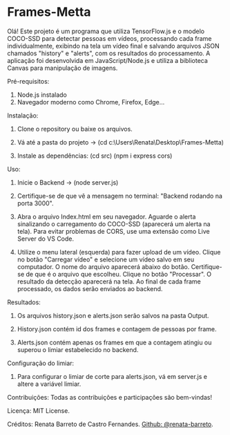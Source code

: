# Frames-Metta

Olá! Este projeto é um programa que utiliza TensorFlow.js e o modelo COCO-SSD para detectar pessoas em vídeos, processando cada frame individualmente, exibindo na tela um vídeo final e salvando arquivos JSON chamados "history" e "alerts", com os resultados do processamento. A aplicação foi desenvolvida em JavaScript/Node.js e utiliza a biblioteca Canvas para manipulação de imagens.

Pré-requisitos:
1. Node.js instalado
2. Navegador moderno como Chrome, Firefox, Edge...

Instalação:
1. Clone o repository ou baixe os arquivos. 

2. Vá até a pasta do projeto -> (cd c:\Users\Renata\Desktop\Frames-Metta)

3. Instale as dependências: 
(cd src)
(npm i express cors)

Uso: 
1. Inicie o Backend -> (node server.js)

2. Certifique-se de que vê a mensagem no terminal: "Backend rodando na porta 3000".

3. Abra o arquivo Index.html em seu navegador. Aguarde o alerta sinalizando o carregamento do COCO-SSD (aparecerá um alerta na tela). Para evitar problemas de CORS, use uma extensão como Live Server do VS Code.

4. Utilize o menu lateral (esquerda) para fazer upload de um vídeo. Clique no botão "Carregar vídeo" e selecione um vídeo salvo em seu computador. O nome do arquivo aparecerá abaixo do botão. Certifique-se de que é o arquivo que escolheu. Clique no botão "Processar". O resultado da detecção aparecerá na tela. Ao final de cada frame processado, os dados serão enviados ao backend.

Resultados:
1. Os arquivos history.json e alerts.json serão salvos na pasta Output.

2. History.json contém id dos frames e contagem de pessoas por frame.

3. Alerts.json contém apenas os frames em que a contagem atingiu ou superou o limiar estabelecido no backend.

Configuração do limiar:
1. Para configurar o limiar de corte para alerts.json, vá em server.js e altere a variável limiar.

Contribuições: 
Todas as contribuições e participações são bem-vindas!

Licença: MIT License.

Créditos: Renata Barreto de Castro Fernandes. [Github: @renata-barreto](https://github.com/Renata-Barreto).
